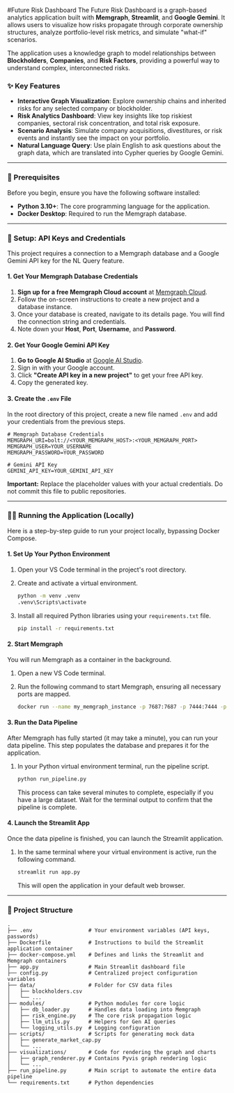 \#Future Risk Dashboard
The Future Risk Dashboard is a graph-based analytics application built with **Memgraph**, **Streamlit**, and **Google Gemini**. It allows users to visualize how risks propagate through corporate ownership structures, analyze portfolio-level risk metrics, and simulate "what-if" scenarios.

The application uses a knowledge graph to model relationships between **Blockholders**, **Companies**, and **Risk Factors**, providing a powerful way to understand complex, interconnected risks.

### ✨ Key Features

  * **Interactive Graph Visualization**: Explore ownership chains and inherited risks for any selected company or blockholder.
  * **Risk Analytics Dashboard**: View key insights like top riskiest companies, sectoral risk concentration, and total risk exposure.
  * **Scenario Analysis**: Simulate company acquisitions, divestitures, or risk events and instantly see the impact on your portfolio.
  * **Natural Language Query**: Use plain English to ask questions about the graph data, which are translated into Cypher queries by Google Gemini.

-----

### 🚀 Prerequisites

Before you begin, ensure you have the following software installed:

  * **Python 3.10+**: The core programming language for the application.
  * **Docker Desktop**: Required to run the Memgraph database.

-----

### 🔑 Setup: API Keys and Credentials

This project requires a connection to a Memgraph database and a Google Gemini API key for the NL Query feature.

#### 1\. Get Your Memgraph Database Credentials

1.  **Sign up for a free Memgraph Cloud account** at [Memgraph Cloud](https://cloud.memgraph.com/).
2.  Follow the on-screen instructions to create a new project and a database instance.
3.  Once your database is created, navigate to its details page. You will find the connection string and credentials.
4.  Note down your **Host**, **Port**, **Username**, and **Password**.

#### 2\. Get Your Google Gemini API Key

1.  **Go to Google AI Studio** at [Google AI Studio](https://aistudio.google.com/app/apikey).
2.  Sign in with your Google account.
3.  Click **"Create API key in a new project"** to get your free API key.
4.  Copy the generated key.

#### 3\. Create the `.env` File

In the root directory of this project, create a new file named `.env` and add your credentials from the previous steps.

```text
# Memgraph Database Credentials
MEMGRAPH_URI=bolt://<YOUR_MEMGRAPH_HOST>:<YOUR_MEMGRAPH_PORT>
MEMGRAPH_USER=YOUR_USERNAME
MEMGRAPH_PASSWORD=YOUR_PASSWORD

# Gemini API Key
GEMINI_API_KEY=YOUR_GEMINI_API_KEY
```

**Important:** Replace the placeholder values with your actual credentials. Do not commit this file to public repositories.

-----

### 🧑‍💻 Running the Application (Locally)

Here is a step-by-step guide to run your project locally, bypassing Docker Compose.

#### 1\. Set Up Your Python Environment

1.  Open your VS Code terminal in the project's root directory.

2.  Create and activate a virtual environment.

    ```bash
    python -m venv .venv
    .venv\Scripts\activate
    ```

3.  Install all required Python libraries using your `requirements.txt` file.

    ```bash
    pip install -r requirements.txt
    ```

#### 2\. Start Memgraph

You will run Memgraph as a container in the background.

1.  Open a new VS Code terminal.

2.  Run the following command to start Memgraph, ensuring all necessary ports are mapped.

    ```bash
    docker run --name my_memgraph_instance -p 7687:7687 -p 7444:7444 -p 3000:3000 memgraph/memgraph-platform:latest
    ```

#### 3\. Run the Data Pipeline

After Memgraph has fully started (it may take a minute), you can run your data pipeline. This step populates the database and prepares it for the application.

1.  In your Python virtual environment terminal, run the pipeline script.

    ```bash
    python run_pipeline.py
    ```

    This process can take several minutes to complete, especially if you have a large dataset. Wait for the terminal output to confirm that the pipeline is complete.

#### 4\. Launch the Streamlit App

Once the data pipeline is finished, you can launch the Streamlit application.

1.  In the same terminal where your virtual environment is active, run the following command.

    ```bash
    streamlit run app.py
    ```

    This will open the application in your default web browser.

-----

### 📁 Project Structure

```text
.
├── .env                  # Your environment variables (API keys, passwords)
├── Dockerfile            # Instructions to build the Streamlit application container
├── docker-compose.yml    # Defines and links the Streamlit and Memgraph containers
├── app.py                # Main Streamlit dashboard file
├── config.py             # Centralized project configuration variables
├── data/                 # Folder for CSV data files
│   ├── blockholders.csv
│   └── ...
├── modules/              # Python modules for core logic
│   ├── db_loader.py      # Handles data loading into Memgraph
│   ├── risk_engine.py    # The core risk propagation logic
│   ├── llm_utils.py      # Helpers for Gen AI queries
│   └── logging_utils.py  # Logging configuration
├── scripts/              # Scripts for generating mock data
│   ├── generate_market_cap.py
│   └── ...
├── visualizations/       # Code for rendering the graph and charts
│   ├── graph_renderer.py # Contains Pyvis graph rendering logic
│   └── ...
├── run_pipeline.py       # Main script to automate the entire data pipeline
└── requirements.txt      # Python dependencies
```